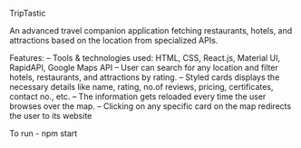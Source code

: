 TripTastic

An advanced travel companion application fetching restaurants, hotels, and attractions based on the location from specialized APIs.

Features:
– Tools & technologies used: HTML, CSS, React.js, Material UI, RapidAPI, Google Maps API
– User can search for any location and filter hotels, restaurants, and attractions by rating.
– Styled cards displays the necessary details like name, rating, no.of reviews, pricing, certificates, contact no., etc.
– The information gets reloaded every time the user browses over the map.
– Clicking on any specific card on the map redirects the user to its website

To run - npm start
